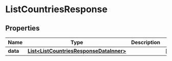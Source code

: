 

# ListCountriesResponse

## Properties

Name | Type | Description | Notes
------------ | ------------- | ------------- | -------------
**data** | [**List&lt;ListCountriesResponseDataInner&gt;**](ListCountriesResponseDataInner.md) |  |  [optional]




